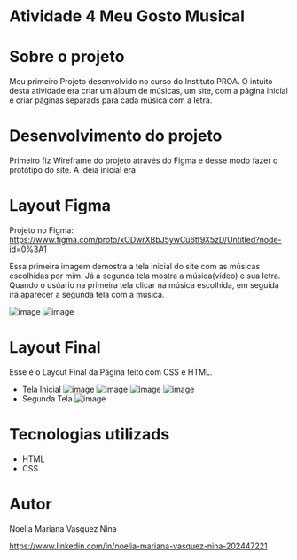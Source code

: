 # Atividade 4 Meu Gosto Musical
# Sobre o projeto
Meu primeiro Projeto desenvolvido no curso do Instituto PROA. O intuito desta atividade era criar um álbum de músicas, um site, com a página inicial e criar páginas separads para cada música com a letra.
# Desenvolvimento do projeto
Primeiro fiz Wireframe do projeto através do Figma e desse modo fazer o protótipo do site. A ideia inicial era
# Layout Figma
Projeto no Figma: https://www.figma.com/proto/xODwrXBbJ5ywCu6tf9X5zD/Untitled?node-id=0%3A1

Essa primeira imagem demostra a tela inicial do site com as músicas escolhidas por mim. Já a segunda tela mostra a música(vídeo) e sua letra. Quando o usúario na primeira tela clicar na música escolhida, em seguida irá aparecer a segunda tela com a música.

![image](https://user-images.githubusercontent.com/99990460/157897580-e327643a-1385-42e0-b292-5c211e0822b1.png)
![image](https://user-images.githubusercontent.com/99990460/157897894-98a5dd42-6406-4d66-b5c8-7a0c7f0d56d3.png)
# Layout Final
Esse é o Layout Final da Página feito com CSS e HTML.
- Tela Inicial
![image](https://user-images.githubusercontent.com/99990460/157898774-c6afd162-6e62-42d5-89cc-efa54e3e5a0b.png)
![image](https://user-images.githubusercontent.com/99990460/157899388-b266e347-a58a-48c9-abb6-b39371ba0fb4.png)
![image](https://user-images.githubusercontent.com/99990460/157899630-2c6831fe-b85b-41c5-83c2-103e8a1c5157.png)
![image](https://user-images.githubusercontent.com/99990460/157900329-5a68ec45-4241-438c-a128-1aed801ca958.png)
- Segunda Tela
![image](https://user-images.githubusercontent.com/99990460/157899841-1d626d98-a2fd-4602-b877-7da43b648f0f.png)

# Tecnologias utilizads
- HTML
- CSS
# Autor
Noelia Mariana Vasquez Nina

https://www.linkedin.com/in/noelia-mariana-vasquez-nina-202447221
